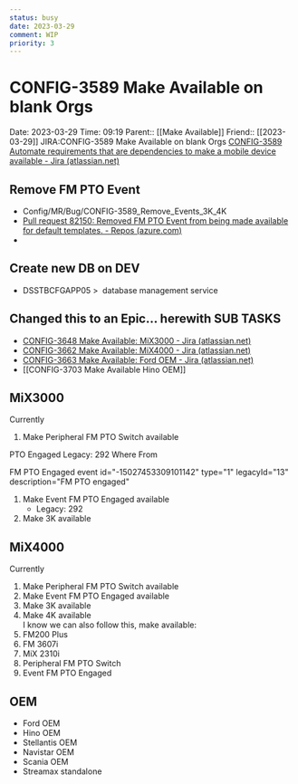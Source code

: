 ```yaml
---
status: busy
date: 2023-03-29
comment: WIP
priority: 3
---
```


# CONFIG-3589 Make Available on blank Orgs

Date: 2023-03-29 Time: 09:19
Parent:: [[Make Available]]
Friend:: [[2023-03-29]]
JIRA:CONFIG-3589 Make Available on blank Orgs
[CONFIG-3589 Automate requirements that are dependencies to make a mobile device available - Jira (atlassian.net)](https://csojiramixtelematics.atlassian.net/browse/CONFIG-3589)

## Remove FM PTO Event

- Config/MR/Bug/CONFIG-3589_Remove_Events_3K_4K
- [Pull request 82150: Removed FM PTO Event from being made available for default templates. - Repos (azure.com)](https://dev.azure.com/MiXTelematics/Common/_git/DynaMiX.Backend/pullrequest/82150)
- 

## Create new DB on DEV

- DSSTBCFGAPP05 >  database management service

## Changed this to an Epic... herewith SUB TASKS

- [CONFIG-3648 Make Available: MiX3000 - Jira (atlassian.net)](https://csojiramixtelematics.atlassian.net/browse/CONFIG-3648)
- [CONFIG-3662 Make Available: MiX4000 - Jira (atlassian.net)](https://csojiramixtelematics.atlassian.net/browse/CONFIG-3662)
- [CONFIG-3663 Make Available: Ford OEM - Jira (atlassian.net)](https://csojiramixtelematics.atlassian.net/browse/CONFIG-3663)
- [[CONFIG-3703 Make Available Hino OEM]]



## MiX3000

Currently
1) Make Peripheral FM PTO Switch available  

PTO Engaged
Legacy: 292
Where From

FM PTO Engaged
event id="-15027453309101142" type="1" legacyId="13" description="FM PTO engaged"


1) Make Event FM PTO Engaged available  
	- Legacy: 292
2) Make 3K available



## MiX4000

Currently
1) Make Peripheral FM PTO Switch available  
2) Make Event FM PTO Engaged available  
3) Make 3K available  
4) Make 4K available  
I know we can also follow this, make available:  
1) FM200 Plus  
2) FM 3607i  
3) MiX 2310i  
4) Peripheral FM PTO Switch  
5) Event FM PTO Engaged

## OEM

- Ford OEM
- Hino OEM
- Stellantis OEM
- Navistar OEM
- Scania OEM
- Streamax standalone